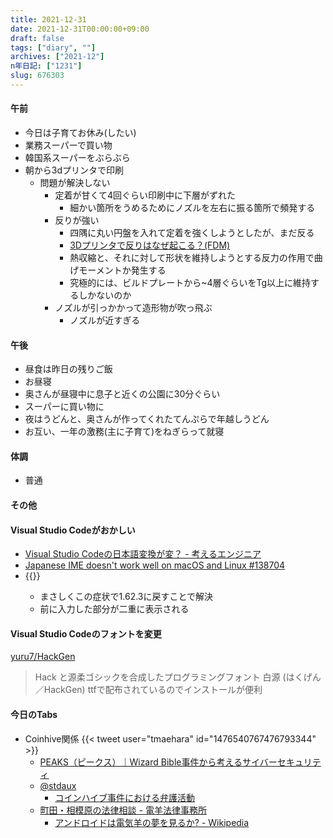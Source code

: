 ```yaml
---
title: 2021-12-31
date: 2021-12-31T00:00:00+09:00
draft: false
tags: ["diary", ""]
archives: ["2021-12"]
n年日記: ["1231"]
slug: 676303
---
```

#### 午前
- 今日は子育てお休み(したい)
- 業務スーパーで買い物
- 韓国系スーパーをぶらぶら
- 朝から3dプリンタで印刷
  - 問題が解決しない
    - 定着が甘くて4回ぐらい印刷中に下層がずれた
      - 細かい箇所をうめるためにノズルを左右に振る箇所で頻発する
    - 反りが強い
      - 四隅に丸い円盤を入れて定着を強くしようとしたが、まだ反る
      - [3Dプリンタで反りはなぜ起こる？(FDM)](https://nature3d.net/explanation/fdm_warping.html)
      - 熱収縮と、それに対して形状を維持しようとする反力の作用で曲げモーメントか発生する
      - 究極的には、ビルドプレートから~4層ぐらいをTg以上に維持するしかないのか
    - ノズルが引っかかって造形物が吹っ飛ぶ
      - ノズルが近すぎる
#### 午後
- 昼食は昨日の残りご飯
- お昼寝
- 奥さんが昼寝中に息子と近くの公園に30分ぐらい
- スーパーに買い物に
- 夜はうどんと、奥さんが作ってくれたてんぷらで年越しうどん
- お互い、一年の激務(主に子育て)をねぎらって就寝
#### 体調
- 普通
#### その他
#### Visual Studio Codeがおかしい
- [Visual Studio Codeの日本語変換が変？ - 考えるエンジニア](https://takacity.blog.fc2.com/blog-entry-391.html)  
- [Japanese IME doesn't work well on macOS and Linux #138704](https://github.com/microsoft/vscode/issues/138704)
- {{<flickr href= "193320954@N03/51789976603/in/dateposted/" thumbnail= "31337/51789976603_8456919cb0_z.jpg" title="入力がへん" width="640" height="230">}}
  - まさしくこの症状で1.62.3に戻すことで解決  
  - 前に入力した部分が二重に表示される
#### Visual Studio Codeのフォントを変更
[yuru7/HackGen](https://github.com/yuru7/HackGen)
> Hack と源柔ゴシックを合成したプログラミングフォント 白源 (はくげん／HackGen)
 ttfで配布されているのでインストールが便利
#### 今日のTabs
- Coinhive関係
  {{< tweet user="tmaehara" id="1476540767476793344" >}}
  - [PEAKS（ピークス）｜Wizard Bible事件から考えるサイバーセキュリティ](https://peaks.cc/books/wizard_bible_security)
  - [@stdaux](https://twitter.com/stdaux)
    - [コインハイブ事件における弁護活動](https://docs.google.com/document/d/1d67ACvHNmhd-HY6osPFE82AMCQ2RqjpeZ-5Au_mHUhE)
  - [町田・相模原の法律相談 - 電羊法律事務所](https://elsh.jp/)
    - [アンドロイドは電気羊の夢を見るか? - Wikipedia](https://ja.wikipedia.org/wiki/%E3%82%A2%E3%83%B3%E3%83%89%E3%83%AD%E3%82%A4%E3%83%89%E3%81%AF%E9%9B%BB%E6%B0%97%E7%BE%8A%E3%81%AE%E5%A4%A2%E3%82%92%E8%A6%8B%E3%82%8B%E3%81%8B%3F)

